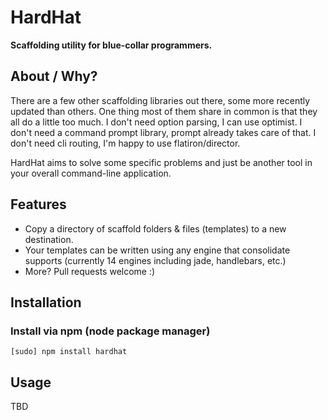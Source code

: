 HardHat
=======

**Scaffolding utility for blue-collar programmers.**


About / Why?
------------
There are a few other scaffolding libraries out there, some more recently
updated than others.  One thing most of them share in common is that they all do
a little too much. I don't need option parsing, I can use optimist. I don't
need a command prompt library, prompt already takes care of that. I don't need
cli routing, I'm happy to use flatiron/director.

HardHat aims to solve some specific problems and just be another
tool in your overall command-line application.


Features
--------

  * Copy a directory of scaffold folders & files (templates) to a
    new destination.
  * Your templates can be written using any engine that consolidate supports
    (currently 14 engines including jade, handlebars, etc.)
  * More?  Pull requests welcome :)


Installation
------------
### Install via npm (node package manager) ###
```
[sudo] npm install hardhat
```


Usage
------

TBD


